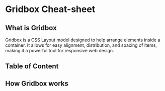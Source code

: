 # Gridbox Cheat-sheet

## What is Gridbox

Gridbox is a CSS Layout model designed to help arrange elements inside a container. It allows for easy alignment, distribution, and spacing of items, making it a powerful tool for responsive web design.

## Table of Content

## How Gridbox works